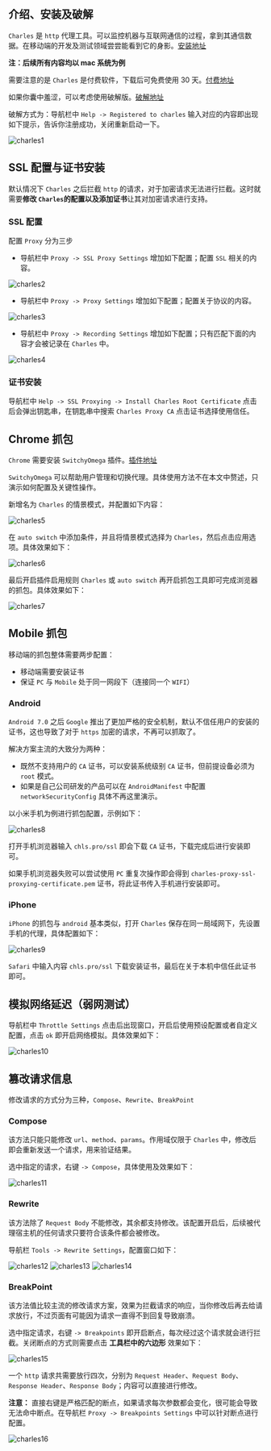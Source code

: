 ## 介绍、安装及破解

`Charles` 是 `http` 代理工具。可以监控机器与互联网通信的过程，拿到其通信数据。在移动端的开发及测试领域尝尝能看到它的身影。[安装地址](https://www.charlesproxy.com/download/)

**注：后续所有内容均以 mac 系统为例**

需要注意的是 `Charles` 是付费软件，下载后可免费使用 30 天。[付费地址](https://www.charlesproxy.com/buy/)

如果你囊中羞涩，可以考虑使用破解版。[破解地址](https://www.zzzmode.com/mytools/charles/)

破解方式为：导航栏中 `Help -> Registered to charles` 输入对应的内容即出现如下提示，告诉你注册成功，关闭重新启动一下。

![charles1](/essay/charles1.png)

## SSL 配置与证书安装

默认情况下 `Charles` 之后拦截 `http` 的请求，对于加密请求无法进行拦截。这时就需要**修改 `Charles`的配置以及添加证书**让其对加密请求进行支持。

### SSL 配置

配置 `Proxy` 分为三步

- 导航栏中 `Proxy -> SSL Proxy Settings` 增加如下配置；配置 `SSL` 相关的内容。

![charles2](/essay/charles2.jpg)

- 导航栏中 `Proxy -> Proxy Settings` 增加如下配置；配置关于协议的内容。

![charles3](/essay/charles3.jpg)

- 导航栏中 `Proxy -> Recording Settings` 增加如下配置；只有匹配下面的内容才会被记录在 `Charles` 中。

![charles4](/essay/charles4.jpg)

### 证书安装

导航栏中 `Help -> SSL Proxying -> Install Charles Root Certificate` 点击后会弹出钥匙串，在钥匙串中搜索 `Charles Proxy CA` 点击证书选择使用信任。

## Chrome 抓包

`Chrome` 需要安装 `SwitchyOmega` 插件。[插件地址](https://chrome.google.com/webstore/detail/proxy-switchyomega/padekgcemlokbadohgkifijomclgjgif/related?hl=zh-CN)

`SwitchyOmega` 可以帮助用户管理和切换代理。具体使用方法不在本文中赘述，只演示如何配置及关键性操作。

新增名为 `Charles` 的情景模式，并配置如下内容：

![charles5](/essay/charles5.jpg)

在 `auto switch` 中添加条件，并且将情景模式选择为 `Charles`，然后点击应用选项。具体效果如下：

![charles6](/essay/charles6.jpg)

最后开启插件启用规则 `Charles` 或 `auto switch` 再开启抓包工具即可完成浏览器的抓包。具体效果如下：

![charles7](/essay/charles7.jpg)

## Mobile 抓包

移动端的抓包整体需要两步配置：

- 移动端需要安装证书
- 保证 `PC` 与 `Mobile` 处于同一网段下（连接同一个 `WIFI`）

### Android

`Android 7.0` 之后 `Google` 推出了更加严格的安全机制，默认不信任用户的安装的证书，这也导致了对于 `https` 加密的请求，不再可以抓取了。

解决方案主流的大致分为两种：

- 既然不支持用户的 `CA` 证书，可以安装系统级别 `CA` 证书，但前提设备必须为 `root` 模式。
- 如果是自己公司研发的产品可以在 `AndroidManifest` 中配置 `networkSecurityConfig` 具体不再这里演示。

以小米手机为例进行抓包配置，示例如下：

![charles8](/essay/charles8.jpg)

打开手机浏览器输入 `chls.pro/ssl` 即会下载 `CA` 证书，下载完成后进行安装即可。

如果手机浏览器失败可以尝试使用 `PC` 重复次操作即会得到 `charles-proxy-ssl-proxying-certificate.pem` 证书，将此证书传入手机进行安装即可。

### iPhone

`iPhone` 的抓包与 `android` 基本类似，打开 `Charles` 保存在同一局域网下，先设置手机的代理，具体配置如下：

![charles9](/essay/charles9.jpg)

`Safari` 中输入内容 `chls.pro/ssl` 下载安装证书，最后在关于本机中信任此证书即可。

## 模拟网络延迟（弱网测试）

导航栏中 `Throttle Settings` 点击后出现窗口，开启后使用预设配置或者自定义配置，点击 `ok` 即开启网络模拟。具体效果如下：

![charles10](/essay/charles10.jpg)

## 篡改请求信息

修改请求的方式分为三种，`Compose`、`Rewrite`、`BreakPoint`

### Compose

该方法只能只能修改 `url`、`method`、`params`。作用域仅限于 `Charles` 中，修改后即会重新发送一个请求，用来验证结果。

选中指定的请求，右键 `-> Compose`，具体使用及效果如下：

![charles11](/essay/charles11.jpg)

### Rewrite

该方法除了 `Request Body` 不能修改，其余都支持修改。该配置开启后，后续被代理宿主机的任何请求只要符合该条件都会被修改。

导航栏 `Tools -> Rewrite Settings`，配置窗口如下：

![charles12](/essay/charles12.jpg)
![charles13](/essay/charles13.jpg)
![charles14](/essay/charles14.jpg)

### BreakPoint

该方法值比较主流的修改请求方案，效果为拦截请求的响应，当你修改后再去给请求放行，不过页面有可能因为请求一直得不到回复导致崩溃。

选中指定请求，右键 `-> Breakpoints` 即开启断点，每次经过这个请求就会进行拦截。关闭断点的方式则需要点击 **工具栏中的六边形** 效果如下：

![charles15](/essay/charles15.jpg)

一个 `http` 请求共需要放行四次，分别为 `Request Header`、`Request Body`、`Response Header`、`Response Body`；内容可以直接进行修改。

**注意：** 直接右键是严格匹配的断点，如果请求每次参数都会变化，很可能会导致无法命中断点。在导航栏 `Proxy -> Breakpoints Settings` 中可以针对断点进行配置。

![charles16](/essay/charles16.jpg)


